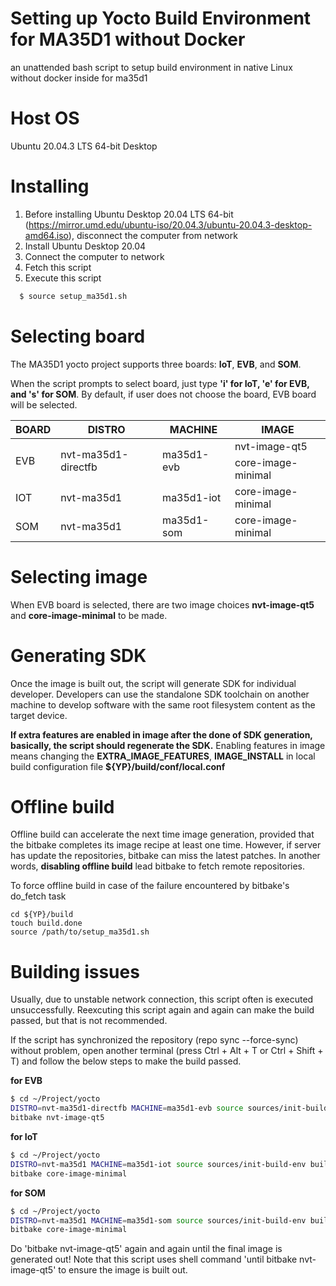 # Setting up Yocto Build Environment for MA35D1 without Docker
 an unattended bash script to setup build  environment in native Linux without docker inside for ma35d1

# Host OS
Ubuntu 20.04.3 LTS 64-bit Desktop

# Installing
1. Before installing Ubuntu Desktop 20.04 LTS 64-bit (https://mirror.umd.edu/ubuntu-iso/20.04.3/ubuntu-20.04.3-desktop-amd64.iso), disconnect the computer from network
2. Install Ubuntu Desktop 20.04
3. Connect the computer to network
4. Fetch this script
5. Execute this script

```bash
  $ source setup_ma35d1.sh
```

# Selecting board
The MA35D1 yocto project supports three boards: **IoT**, **EVB**, and **SOM**.

When the script prompts to select board, just type **'i' for IoT, 'e' for EVB, and 's' for SOM**. By default, if user does not choose the board, EVB board will be selected. 

<table>
  <thead>
    <tr>
      <th>BOARD</th>
      <th>DISTRO</th>
      <th>MACHINE</th>
      <th>IMAGE</th>
    </tr>
  </thead>
  <tbody>
    <tr>
      <td rowspan="2">EVB</td>
      <td rowspan="2">nvt-ma35d1-directfb</td>
      <td rowspan="2">ma35d1-evb</td>
      <td>nvt-image-qt5</td>
    </tr>
    <tr><td>core-image-minimal</td></tr>
   
   <tr>
      <td>IOT</td>
      <td>nvt-ma35d1</td>
      <td>ma35d1-iot</td>
      <td>core-image-minimal</td>
    </tr>
   
   <tr>
      <td>SOM</td>
      <td>nvt-ma35d1</td>
      <td>ma35d1-som</td>
      <td>core-image-minimal</td>
    </tr>
  
  </tbody>
</table>

# Selecting image
When EVB board is selected, there are two image choices **nvt-image-qt5** and **core-image-minimal** to be made.

# Generating SDK
Once the image is built out, the script will generate SDK for individual developer. Developers can use the standalone SDK toolchain on another machine to develop software with the same root filesystem content as the target device. 

**If extra features are enabled in image after the done of SDK generation, basically, the script should regenerate the SDK.**
Enabling features in image means changing the **EXTRA_IMAGE_FEATURES**, **IMAGE_INSTALL** in local build configuration file **${YP}/build/conf/local.conf**

# Offline build
Offline build can accelerate the next time image generation, provided that the bitbake completes its image recipe at least one time. However, if server has update the repositories, bitbake can miss the latest patches. In another words, **disabling offline build** lead bitbake to fetch remote repositories.

To force offline build in case of the failure encountered by bitbake's do_fetch task
```
cd ${YP}/build
touch build.done
source /path/to/setup_ma35d1.sh
```

# Building issues
Usually, due to unstable network connection, this script often is executed unsuccessfully. Reexcuting this script again and again can make the build passed, but that is not recommended.

If the script has synchronized the repository (repo sync --force-sync) without problem, open another terminal (press Ctrl + Alt + T or Ctrl + Shift + T) and follow the below steps to make the build passed.

**for EVB**
```bash
$ cd ~/Project/yocto
DISTRO=nvt-ma35d1-directfb MACHINE=ma35d1-evb source sources/init-build-env build
bitbake nvt-image-qt5
```

**for IoT**
```bash
$ cd ~/Project/yocto
DISTRO=nvt-ma35d1 MACHINE=ma35d1-iot source sources/init-build-env build
bitbake core-image-minimal
```

**for SOM**
```bash
$ cd ~/Project/yocto
DISTRO=nvt-ma35d1 MACHINE=ma35d1-som source sources/init-build-env build
bitbake core-image-minimal
```

Do 'bitbake nvt-image-qt5' again and again until the final image is generated out! Note that this script uses shell command 'until bitbake nvt-image-qt5' to ensure the image is built out.
